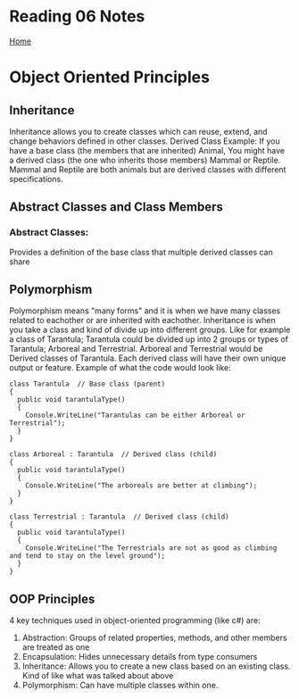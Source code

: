 # Reading 06 Notes

[Home](README.md)

# Object Oriented Principles

## Inheritance
Inheritance allows you to create classes which can reuse, extend, and change behaviors defined in other classes. 
Derived Class Example: If you have a base class (the members that are inherited) Animal, You might have a derived class (the one who inherits those members) Mammal or Reptile. Mammal and Reptile are both animals but are derived classes with different specifications. 

## Abstract Classes and Class Members
### Abstract Classes:
Provides a definition of the base class that multiple derived classes can share

## Polymorphism
Polymorphism means "many forms" and it is when we have many classes related to eachother or are inherited with eachother. Inheritance is when you take a class and kind of divide up into different groups. Like for example a class of Tarantula; Tarantula could be divided up into 2 groups or types of Tarantula; Arboreal and Terrestrial. Arboreal and Terrestrial would be Derived classes of Tarantula. Each derived class will have their own unique output or feature. 
Example of what the code would look like:
``` 
class Tarantula  // Base class (parent) 
{
  public void tarantulaType() 
  {
    Console.WriteLine("Tarantulas can be either Arboreal or Terrestrial");
  }
}

class Arboreal : Tarantula  // Derived class (child) 
{
  public void tarantulaType() 
  {
    Console.WriteLine("The arboreals are better at climbing");
  }
}

class Terrestrial : Tarantula  // Derived class (child) 
{
  public void tarantulaType() 
  {
    Console.WriteLine("The Terrestrials are not as good as climbing and tend to stay on the level ground");
  }
}
```

## OOP Principles
4 key techniques used in object-oriented programming (like c#) are:
1. Abstraction: Groups of related properties, methods, and other members are treated as one
2. Encapsulation: Hides unnecessary details from type consumers
3. Inheritance: Allows you to create a new class based on an existing class. Kind of like what was talked about above
4. Polymorphism: Can have multiple classes within one.




